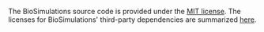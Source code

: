 The BioSimulations source code is provided under the [MIT license](./software-license.md). The licenses for BioSimulations' third-party dependencies are summarized [here](../dependencies).
